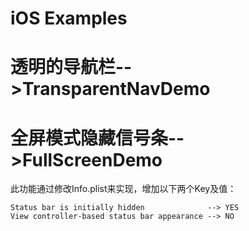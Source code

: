 iOS Examples
============

# 透明的导航栏-->TransparentNavDemo

# 全屏模式隐藏信号条-->FullScreenDemo

此功能通过修改Info.plist来实现，增加以下两个Key及值：

    Status bar is initially hidden              --> YES
    View controller-based status bar appearance --> NO
